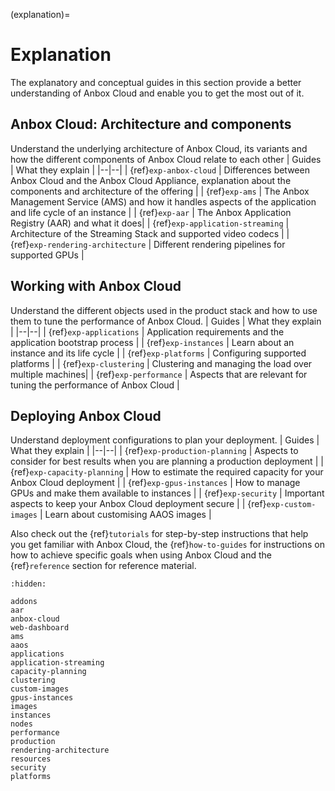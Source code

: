 (explanation)=
# Explanation

The explanatory and conceptual guides in this section provide a better understanding of Anbox Cloud and enable you to get the most out of it.

## Anbox Cloud: Architecture and components

Understand the underlying architecture of Anbox Cloud, its variants and how the different components of Anbox Cloud relate to each other
|  Guides | What they explain |
|--|--|
| {ref}`exp-anbox-cloud` | Differences between Anbox Cloud and the Anbox Cloud Appliance, explanation about the components and architecture of the offering |
| {ref}`exp-ams` | The Anbox Management Service (AMS) and how it handles aspects of the application and life cycle of an instance |
| {ref}`exp-aar` | The Anbox Application Registry (AAR) and what it does|
| {ref}`exp-application-streaming` | Architecture of the Streaming Stack and supported video codecs |
| {ref}`exp-rendering-architecture` | Different rendering pipelines for supported GPUs |

## Working with Anbox Cloud

Understand the different objects used in the product stack and how to use them to tune the performance of Anbox Cloud.
| Guides  | What they explain  |
|--|--|
| {ref}`exp-applications` | Application requirements and the application bootstrap process |
| {ref}`exp-instances` | Learn about an instance and its life cycle |
| {ref}`exp-platforms` | Configuring supported platforms |
| {ref}`exp-clustering` | Clustering and managing the load over multiple machines|
| {ref}`exp-performance` | Aspects that are relevant for tuning the performance of Anbox Cloud |

## Deploying Anbox Cloud

Understand deployment configurations to plan your deployment.
| Guides | What they explain  |
|--|--|
| {ref}`exp-production-planning` | Aspects to consider for best results when you are planning a production deployment |
| {ref}`exp-capacity-planning` | How to estimate the required capacity for your Anbox Cloud deployment |
| {ref}`exp-gpus-instances` | How to manage GPUs and make them available to instances |
| {ref}`exp-security` | Important aspects to keep your Anbox Cloud deployment secure |
| {ref}`exp-custom-images` | Learn about customising AAOS images |


Also check out the {ref}`tutorials` for step-by-step instructions that help you get familiar with Anbox Cloud, the {ref}`how-to-guides` for instructions on how to achieve specific goals when using Anbox Cloud and the {ref}`reference` section for reference material.

```{toctree}
:hidden:

addons
aar
anbox-cloud
web-dashboard
ams
aaos
applications
application-streaming
capacity-planning
clustering
custom-images
gpus-instances
images
instances
nodes
performance
production
rendering-architecture
resources
security
platforms
```
